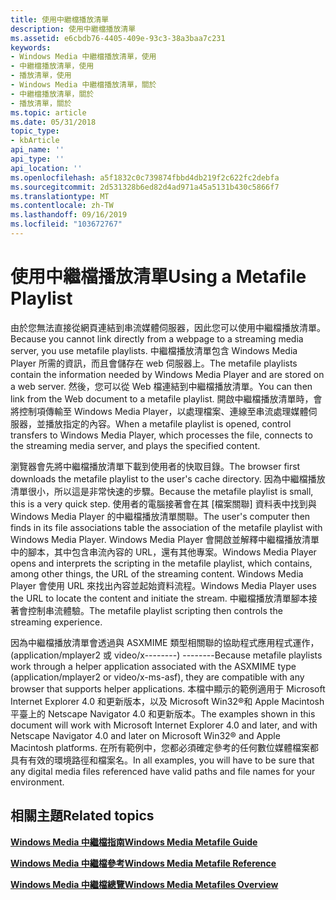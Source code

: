 ```yaml
---
title: 使用中繼檔播放清單
description: 使用中繼檔播放清單
ms.assetid: e6cbdb76-4405-409e-93c3-38a3baa7c231
keywords:
- Windows Media 中繼檔播放清單，使用
- 中繼檔播放清單，使用
- 播放清單，使用
- Windows Media 中繼檔播放清單，關於
- 中繼檔播放清單，關於
- 播放清單，關於
ms.topic: article
ms.date: 05/31/2018
topic_type:
- kbArticle
api_name: ''
api_type: ''
api_location: ''
ms.openlocfilehash: a5f1832c0c739874fbbd4db219f2c622fc2debfa
ms.sourcegitcommit: 2d531328b6ed82d4ad971a45a5131b430c5866f7
ms.translationtype: MT
ms.contentlocale: zh-TW
ms.lasthandoff: 09/16/2019
ms.locfileid: "103672767"
---
```

# <a name="using-a-metafile-playlist"></a><span data-ttu-id="3624b-109">使用中繼檔播放清單</span><span class="sxs-lookup"><span data-stu-id="3624b-109">Using a Metafile Playlist</span></span>

<span data-ttu-id="3624b-110">由於您無法直接從網頁連結到串流媒體伺服器，因此您可以使用中繼檔播放清單。</span><span class="sxs-lookup"><span data-stu-id="3624b-110">Because you cannot link directly from a webpage to a streaming media server, you use metafile playlists.</span></span> <span data-ttu-id="3624b-111">中繼檔播放清單包含 Windows Media Player 所需的資訊，而且會儲存在 web 伺服器上。</span><span class="sxs-lookup"><span data-stu-id="3624b-111">The metafile playlists contain the information needed by Windows Media Player and are stored on a web server.</span></span> <span data-ttu-id="3624b-112">然後，您可以從 Web 檔連結到中繼檔播放清單。</span><span class="sxs-lookup"><span data-stu-id="3624b-112">You can then link from the Web document to a metafile playlist.</span></span> <span data-ttu-id="3624b-113">開啟中繼檔播放清單時，會將控制項傳輸至 Windows Media Player，以處理檔案、連線至串流處理媒體伺服器，並播放指定的內容。</span><span class="sxs-lookup"><span data-stu-id="3624b-113">When a metafile playlist is opened, control transfers to Windows Media Player, which processes the file, connects to the streaming media server, and plays the specified content.</span></span>

<span data-ttu-id="3624b-114">瀏覽器會先將中繼檔播放清單下載到使用者的快取目錄。</span><span class="sxs-lookup"><span data-stu-id="3624b-114">The browser first downloads the metafile playlist to the user's cache directory.</span></span> <span data-ttu-id="3624b-115">因為中繼檔播放清單很小，所以這是非常快速的步驟。</span><span class="sxs-lookup"><span data-stu-id="3624b-115">Because the metafile playlist is small, this is a very quick step.</span></span> <span data-ttu-id="3624b-116">使用者的電腦接著會在其 [檔案關聯] 資料表中找到與 Windows Media Player 的中繼檔播放清單關聯。</span><span class="sxs-lookup"><span data-stu-id="3624b-116">The user's computer then finds in its file associations table the association of the metafile playlist with Windows Media Player.</span></span> <span data-ttu-id="3624b-117">Windows Media Player 會開啟並解釋中繼檔播放清單中的腳本，其中包含串流內容的 URL，還有其他專案。</span><span class="sxs-lookup"><span data-stu-id="3624b-117">Windows Media Player opens and interprets the scripting in the metafile playlist, which contains, among other things, the URL of the streaming content.</span></span> <span data-ttu-id="3624b-118">Windows Media Player 會使用 URL 來找出內容並起始資料流程。</span><span class="sxs-lookup"><span data-stu-id="3624b-118">Windows Media Player uses the URL to locate the content and initiate the stream.</span></span> <span data-ttu-id="3624b-119">中繼檔播放清單腳本接著會控制串流體驗。</span><span class="sxs-lookup"><span data-stu-id="3624b-119">The metafile playlist scripting then controls the streaming experience.</span></span>

<span data-ttu-id="3624b-120">因為中繼檔播放清單會透過與 ASXMIME 類型相關聯的協助程式應用程式運作， (application/mplayer2 或 video/x--------) --------</span><span class="sxs-lookup"><span data-stu-id="3624b-120">Because metafile playlists work through a helper application associated with the ASXMIME type (application/mplayer2 or video/x-ms-asf), they are compatible with any browser that supports helper applications.</span></span> <span data-ttu-id="3624b-121">本檔中顯示的範例適用于 Microsoft Internet Explorer 4.0 和更新版本，以及 Microsoft Win32®和 Apple Macintosh 平臺上的 Netscape Navigator 4.0 和更新版本。</span><span class="sxs-lookup"><span data-stu-id="3624b-121">The examples shown in this document will work with Microsoft Internet Explorer 4.0 and later, and with Netscape Navigator 4.0 and later on Microsoft Win32® and Apple Macintosh platforms.</span></span> <span data-ttu-id="3624b-122">在所有範例中，您都必須確定參考的任何數位媒體檔案都具有有效的環境路徑和檔案名。</span><span class="sxs-lookup"><span data-stu-id="3624b-122">In all examples, you will have to be sure that any digital media files referenced have valid paths and file names for your environment.</span></span>

## <a name="related-topics"></a><span data-ttu-id="3624b-123">相關主題</span><span class="sxs-lookup"><span data-stu-id="3624b-123">Related topics</span></span>

<dl> <dt>

[<span data-ttu-id="3624b-124">**Windows Media 中繼檔指南**</span><span class="sxs-lookup"><span data-stu-id="3624b-124">**Windows Media Metafile Guide**</span></span>](windows-media-metafile-guide.md)
</dt> <dt>

[<span data-ttu-id="3624b-125">**Windows Media 中繼檔參考**</span><span class="sxs-lookup"><span data-stu-id="3624b-125">**Windows Media Metafile Reference**</span></span>](windows-media-metafile-reference.md)
</dt> <dt>

[<span data-ttu-id="3624b-126">**Windows Media 中繼檔總覽**</span><span class="sxs-lookup"><span data-stu-id="3624b-126">**Windows Media Metafiles Overview**</span></span>](windows-media-metafiles-overview.md)
</dt> </dl>

 

 





